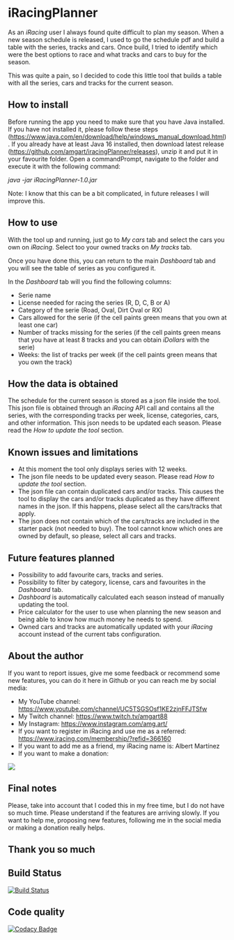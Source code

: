 # iRacingPlanner
As an *iRacing* user I always found quite difficult to plan my season. When a new season schedule is released, 
I used to go the schedule pdf and build a table with the series, tracks and cars. Once build, I tried to identify
which were the best options to race and what tracks and cars to buy for the season.

This was quite a pain, so I decided to code this little tool that builds a table with all the series, cars and
tracks for the current season.

## How to install
Before running the app you need to make sure that you have Java installed. If you have not installed it, please
follow these steps (https://www.java.com/en/download/help/windows_manual_download.html).
If you already have at least Java 16 installed, then download latest release 
(https://github.com/amgart/iracingPlanner/releases), unzip it and put it in your favourite folder.
Open a commandPrompt, navigate to the folder and execute it with the following command:

*java -jar iRacingPlanner-1.0.jar* 

Note: I know that this can be a bit complicated, in future releases I will improve this.

## How to use
With the tool up and running, just go to *My cars* tab and select the cars you own on *iRacing*. 
Select too your owned tracks on *My tracks* tab.

Once you have done this, you can return to the main *Dashboard* tab and you will see the table of series 
as you configured it.

In the *Dashboard* tab will you find the following columns:
*  Serie name
*  License needed for racing the series (R, D, C, B or A)
*  Category of the serie (Road, Oval, Dirt Oval or RX)
*  Cars allowed for the serie (if the cell paints green means that you own at least one car)
*  Number of tracks missing for the series (if the cell paints green means that you have at least 8 tracks and you can obtain *iDollars* with the serie)
*  Weeks: the list of tracks per week (if the cell paints green means that you own the track)

## How the data is obtained
The schedule for the current season is stored as a json file inside the tool. This json file is obtained through
an *iRacing* API call and contains all the series, with the corresponding tracks per week, license, categories, 
cars, and other information. This json needs to be updated each season. Please read the 
*How to update the tool* section.

## Known issues and limitations
*  At this moment the tool only displays series with 12 weeks.
*  The json file needs to be updated every season. Please read *How to update the tool* section.
*  The json file can contain duplicated cars and/or tracks. This causes the tool to display the cars and/or tracks duplicated as they have different names in the json. If this happens, please select all the cars/tracks that apply.
*  The json does not contain which of the cars/tracks are included in the starter pack (not needed to buy). The tool cannot know which ones are owned by default, so please, select all cars and tracks.

## Future features planned
*  Possibility to add favourite cars, tracks and series.
*  Possibility to filter by category, license, cars and favourites in the *Dashboard* tab.
*  *Dashboard* is automatically calculated each season instead of manually updating the tool.
*  Price calculator for the user to use when planning the new season and being able to know how much money he needs to spend.
*  Owned cars and tracks are automatically updated with your *iRacing* account instead of the current tabs configuration.

## About the author
If you want to report issues, give me some feedback or recommend some new features, you can do it here in
Github or you can reach me by social media:

*  My YouTube channel: https://www.youtube.com/channel/UC5TSGSOsf1KE2zjnFFJTSfw
*  My Twitch channel: https://www.twitch.tv/amgart88
*  My Instagram: https://www.instagram.com/amg.art/
*  If you want to register in iRacing and use me as a referred: https://www.iracing.com/membership/?refid=366160
*  If you want to add me as a friend, my iRacing name is: Albert Martínez
*  If you want to make a donation:

[![](https://www.paypalobjects.com/es_ES/ES/i/btn/btn_donate_LG.gif)](https://www.paypal.com/cgi-bin/webscr?cmd=_s-xclick&hosted_button_id=WBC5FZRDZHMSE)

## Final notes
Please, take into account that I coded this in my free time, but I do not have so much time. Please understand
if the features are arriving slowly. 
If you want to help me, proposing new features, following me in the social media or making a donation 
really helps.

## Thank you so much

## Build Status
[![Build Status](https://travis-ci.com/amgart/iracingPlanner.svg?token=fxGz683x8EKy5r4BMBoM&branch=develop)](https://travis-ci.com/amgart/iracingPlanner)

## Code quality
[![Codacy Badge](https://app.codacy.com/project/badge/Grade/c2a6545e7f60442baca49e0d551d29a1)](https://www.codacy.com/gh/amgart/iracingPlanner/dashboard?utm_source=github.com&amp;utm_medium=referral&amp;utm_content=amgart/iracingPlanner&amp;utm_campaign=Badge_Grade)
